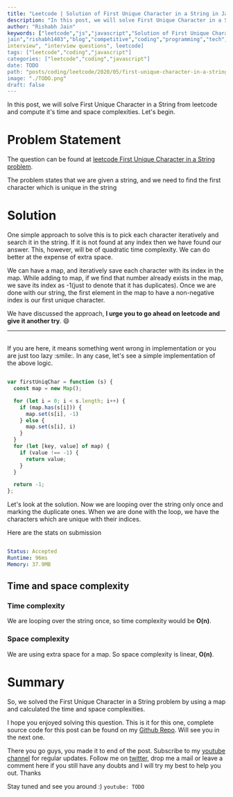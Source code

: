 ```yaml
---
title: "Leetcode | Solution of First Unique Character in a String in JavaScript"
description: "In this post, we will solve First Unique Character in a String from leetcode and compute it's time and space complexities. Let's begin."
author: "Rishabh Jain"
keywords: ["leetcode","js","javascript","Solution of First Unique Character in a String","rishabh","jain","rishabh
jain","rishabh1403","blog","competitive","coding","programming","tech","technology",
interview", "interview questions", leetcode]
tags: ["leetcode","coding","javascript"]
categories: ["leetcode","coding","javascript"]
date: TODO
path: "posts/coding/leetcode/2020/05/first-unique-character-in-a-string/"
image: "./TODO.png"
draft: false
---
```


In this post, we will solve First Unique Character in a String from leetcode and compute it's time and space complexities. Let's begin.
<!--more-->

# Problem Statement
The question can be found at [leetcode First Unique Character in a String problem](https://leetcode.com/problems/first-unique-character-in-a-string/).

The problem states that we are given a string, and we need to find the first character which is unique in the string

# Solution

One simple approach to solve this is to pick each character iteratively and search it in the string. If it is not found at any index then we have found our answer. This, however, will be of quadratic time complexity. We can do better at the expense of extra space.

We can have a map, and iteratively save each character with its index in the map. While adding to map, if we find that number already exists in the map, we save its index as -1(just to denote that it has duplicates). Once we are done with our string, the first element in the map to have a non-negative index is our first unique character.

We have discussed the approach, **I urge you to go ahead on leetcode and give it another try**. :smile:

<hr />
<br />
If you are here, it means something went wrong in implementation or you are just too lazy :smile:. In any case, let's see a simple implementation of the above logic.

```js

var firstUniqChar = function (s) {
  const map = new Map();

  for (let i = 0; i < s.length; i++) {
    if (map.has(s[i])) {
      map.set(s[i], -1)
    } else {
      map.set(s[i], i)
    }
  }
  for (let [key, value] of map) {
    if (value !== -1) {
      return value;
    }
  }

  return -1;
};

```

Let's look at the solution. Now we are looping over the string only once and marking the duplicate ones. When we are done with the loop, we have the characters which are unique with their indices.

Here are the stats on submission

```yaml

Status: Accepted
Runtime: 96ms
Memory: 37.9MB

```

## Time and space complexity

### Time complexity

We are looping over the string once, so time complexity
would be **O(n)**.

### Space complexity

We are using extra space for a map. So space
complexity is linear, **O(n)**.

# Summary

So, we solved the First Unique Character in a String problem by using a map and calculated the time and space complexities.

I hope you enjoyed solving this question. This is it for this one, complete source code for this post can be found on my [Github Repo](https://github.com/rishabh1403/leetcode-javascript-solutions). Will see you in the next one.

There you go guys, you made it to end of the post.  Subscribe to my [youtube channel](https://www.youtube.com/rishabh1403) for regular updates. Follow me on [twitter](https://www.twitter.com/rishabhjain1403), drop me a mail or leave a comment here if you still have any doubts and I will try my best to help you out. Thanks

Stay tuned and see you around :)
`youtube: TODO`